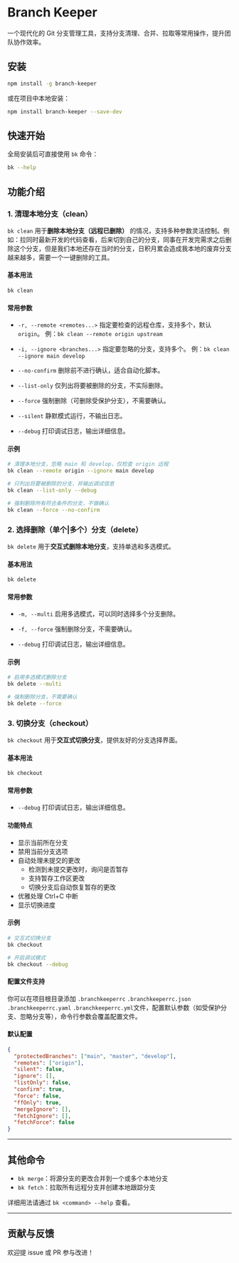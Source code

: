 # Branch Keeper

一个现代化的 Git 分支管理工具，支持分支清理、合并、拉取等常用操作，提升团队协作效率。

## 安装

```bash
npm install -g branch-keeper
```

或在项目中本地安装：

```bash
npm install branch-keeper --save-dev
```

## 快速开始

全局安装后可直接使用 `bk` 命令：

```bash
bk --help
```

## 功能介绍

### 1. 清理本地分支（clean）

`bk clean` 用于**删除本地分支（远程已删除）** 的情况，支持多种参数灵活控制。例如：拉同时最新开发的代码查看，后来切到自己的分支，同事在开发完需求之后删除这个分支，但是我们本地还存在当时的分支，日积月累会造成我本地的废弃分支越来越多，需要一个一键删除的工具。

#### 基本用法

```bash
bk clean
```

#### 常用参数

- `-r, --remote <remotes...>`
  指定要检查的远程仓库，支持多个，默认 `origin`。
  例：`bk clean --remote origin upstream`

- `-i, --ignore <branches...>`
  指定要忽略的分支，支持多个。
  例：`bk clean --ignore main develop`

- `--no-confirm`
  删除前不进行确认，适合自动化脚本。

- `--list-only`
  仅列出将要被删除的分支，不实际删除。

- `--force`
  强制删除（可删除受保护分支），不需要确认。

- `--silent`
  静默模式运行，不输出日志。

- `--debug`
  打印调试日志，输出详细信息。

#### 示例

```bash
# 清理本地分支，忽略 main 和 develop，仅检查 origin 远程
bk clean --remote origin --ignore main develop

# 只列出将要被删除的分支，并输出调试信息
bk clean --list-only --debug

# 强制删除所有符合条件的分支，不做确认
bk clean --force --no-confirm
```

### 2. 选择删除（单个|多个）分支（delete）

`bk delete` 用于**交互式删除本地分支**，支持单选和多选模式。

#### 基本用法

```bash
bk delete
```

#### 常用参数

- `-m, --multi`
  启用多选模式，可以同时选择多个分支删除。

- `-f, --force`
  强制删除分支，不需要确认。

- `--debug`
  打印调试日志，输出详细信息。

#### 示例

```bash
# 启用多选模式删除分支
bk delete --multi

# 强制删除分支，不需要确认
bk delete --force
```

### 3. 切换分支（checkout）

`bk checkout` 用于**交互式切换分支**，提供友好的分支选择界面。

#### 基本用法

```bash
bk checkout
```

#### 常用参数

- `--debug`
  打印调试日志，输出详细信息。

#### 功能特点

- 显示当前所在分支
- 禁用当前分支选项
- 自动处理未提交的更改
  - 检测到未提交更改时，询问是否暂存
  - 支持暂存工作区更改
  - 切换分支后自动恢复暂存的更改
- 优雅处理 Ctrl+C 中断
- 显示切换进度

#### 示例

```bash
# 交互式切换分支
bk checkout

# 开启调试模式
bk checkout --debug
```

#### 配置文件支持

你可以在项目根目录添加 `.branchkeeperrc` `.branchkeeperrc.json` `.branchkeeperrc.yaml` `.branchkeeperrc.yml`文件，配置默认参数（如受保护分支、忽略分支等），命令行参数会覆盖配置文件。

#### 默认配置

```json
{
  "protectedBranches": ["main", "master", "develop"],
  "remotes": ["origin"],
  "silent": false,
  "ignore": [],
  "listOnly": false,
  "confirm": true,
  "force": false,
  "ffOnly": true,
  "mergeIgnore": [],
  "fetchIgnore": [],
  "fetchForce": false
}
```

---

## 其他命令

- `bk merge`：将源分支的更改合并到一个或多个本地分支
- `bk fetch`：拉取所有远程分支并创建本地跟踪分支

详细用法请通过 `bk <command> --help` 查看。

---

## 贡献与反馈

欢迎提 issue 或 PR 参与改进！